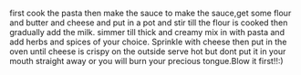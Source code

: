 first cook the pasta
then make the sauce
to make the sauce,get some flour and butter and cheese and put in a pot and stir till the flour is cooked then gradually add the milk.
simmer till thick and creamy
mix in with pasta and add herbs and spices of your choice.
Sprinkle with cheese then put in the oven until cheese is crispy on the outside
serve hot but dont put it in your mouth straight away or you will burn your precious tongue.Blow it first!!:)

